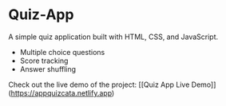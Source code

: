 # Quiz-App

A simple quiz application built with HTML, CSS, and JavaScript.

- Multiple choice questions
- Score tracking
- Answer shuffling

Check out the live demo of the project: [[Quiz App Live Demo]] (https://appquizcata.netlify.app)
